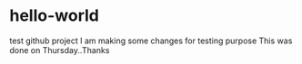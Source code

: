 # hello-world
test github project
I am making some changes for testing purpose
This was done on Thursday..Thanks
